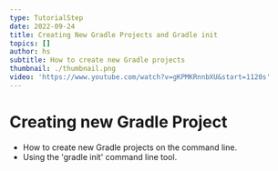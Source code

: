 ```yaml
---
type: TutorialStep
date: 2022-09-24
title: Creating New Gradle Projects and Gradle init
topics: []
author: hs
subtitle: How to create new Gradle projects
thumbnail: ./thumbnail.png
video: 'https://www.youtube.com/watch?v=gKPMKRnnbXU&start=1120s'
---
```


# Creating new Gradle Project

* How to create new Gradle projects on the command line.
* Using the 'gradle init' command line tool.
